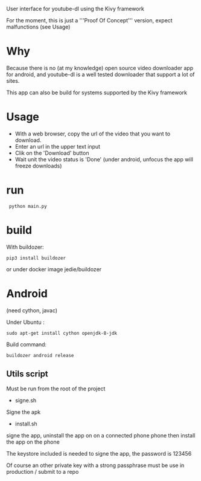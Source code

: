 User interface for youtube-dl using the Kivy framework

For the moment, this is just a '''Proof Of Concept''' version, expect malfunctions (see Usage)

# Why

Because there is no (at my knowledge) open source video downloader app for android, and youtube-dl is a well tested downloader
that support a lot of sites.

This app can also be build for systems supported by the Kivy framework

# Usage

* With a web browser, copy the url of the video that you want to download.
* Enter an url in the upper text input
* Clik on the 'Download' button
* Wait unit the video status is 'Done' (under android, unfocus the app will freeze downloads)

# run

```
 python main.py
```

# build

With buildozer: 

```
pip3 install buildozer 
```  
 
or under docker image jedie/buildozer


# Android

(need cython, javac)

Under Ubuntu : 
```
sudo apt-get install cython openjdk-8-jdk
```

Build command: 
```
buildozer android release
```

## Utils script

Must be run from the root of the project

* signe.sh

Signe the apk

* install.sh

signe the app, uninstall the app on on a connected phone phone then install the app on the phone

The keystore included is needed to signe the app, the password is 123456

Of course an other private key with a strong passphrase must be use in production / submit to a repo


